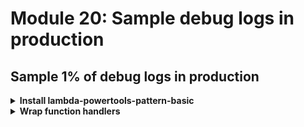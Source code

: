 # Module 20: Sample debug logs in production

## Sample 1% of debug logs in production

<details>
<summary><b>Install lambda-powertools-pattern-basic</b></summary><p>

1. At the project root, run the command `npm install --save @dazn/lambda-powertools-pattern-basic`.

This package gives you a simple wrapper which applies a couple of [middy](https://github.com/middyjs/middy) middlewares for your function:

* `@dazn/lambda-powertools-middleware-sample-logging`: which supports sampling debug logs. The wrapper configures this sample logging middleware to sample debug logs for 1% of invocations.

* `@dazn/lambda-powertools-middleware-correlation-ids`: which extracts correlation IDs from the invocation event and makes them available for the logger. It also supports a special correlation ID `debug-log-enabled`, which enables sampling debug logs at the user transaction (a chain of Lambda invocations) level.

* `@dazn/lambda-powertools-middleware-log-timeout`: which emits an error message for when a function times out. Normally, when a Lambda function times out, you don't get an error message from the application, which makes debugging time out errors difficult.

Now we need to apply it to all of our functions.

</p></details>

<details>
<summary><b>Wrap function handlers</b></summary><p>

1. Modify `functions/get-index.js` to require the `@dazn/lambda-powertools-pattern-basic` module (at the top of the file)

```javascript
const wrap = require('@dazn/lambda-powertools-pattern-basic')
```

And use it to wrap our handler function. Change `module.exports.handler = async (event, context) => {` to the following (don't forget the closing `)` at the end!)

```javascript
module.exports.handler = wrap(async (event, context) => {
  ...
})
```

2. Repeat step 1 for **all the function handlers**.

3. Run integration test

`STAGE=dev REGION=us-east-1 npm run test`

and see that tests are failing with error messages like this:

```
1) When we invoke the GET / endpoint
       Should return the index page with 8 restaurants:
     TypeError: callback is not a function
      at terminate (node_modules/middy/src/middy.js:152:16)
      at runNext (node_modules/middy/src/middy.js:126:14)
      at runErrorMiddlewares (node_modules/middy/src/middy.js:130:3)
      at errorHandler (node_modules/middy/src/middy.js:160:14)
      at runMiddlewares (node_modules/middy/src/middy.js:164:23)
      at runNext (node_modules/middy/src/middy.js:87:14)
      at runMiddlewares (node_modules/middy/src/middy.js:91:3)
      at instance (node_modules/middy/src/middy.js:163:5)
      at viaHandler (tests/steps/when.js:82:26)
      at Object.we_invoke_get_index (tests/steps/when.js:93:15)
      at Context.it (tests/test_cases/get-index.js:10:28)
      at process.topLevelDomainCallback (domain.js:120:23)
```

This is because, `middy` turns our functions into callback style functions so that it's backward compatible with Node 6.10 as well.

So we need to update `tests/steps/when.js` to match this. We'll use `util.promisify` to turn the handler function back to async function.

4. Modify `tests/steps/when.js` to use `util.promisify` to turn the handler function back to async function

First, require the `util` module at the top.

```javascript
const util = require('util')
```

Then replace the `viaHandler` function with the following

```javascript
const viaHandler = async (event, functionName) => {
  const handler = util.promisify(require(`${APP_ROOT}/functions/${functionName}`).handler)
  console.log(`invoking via handler function ${functionName}`)

  const context = {}
  const response = await handler(event, context)
  const contentType = _.get(response, 'headers.content-type', 'application/json');
  if (_.get(response, 'body') && contentType === 'application/json') {
    response.body = JSON.parse(response.body);
  }
  return response
}
```

5. Rerun integration tests

`STAGE=dev REGION=us-east-1 npm run test`

and see that all the tests are now passing

6. Deploy the project

`npm run sls -- deploy -s dev -r us-east-1`

</p></details>
